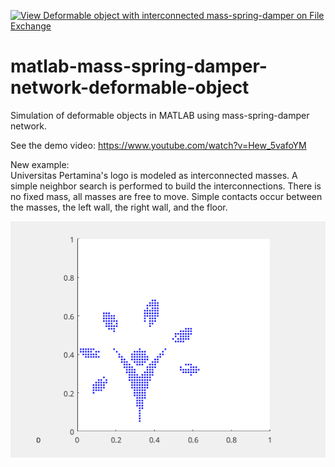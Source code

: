 [![View Deformable object with interconnected mass-spring-damper on File Exchange](https://www.mathworks.com/matlabcentral/images/matlab-file-exchange.svg)](https://www.mathworks.com/matlabcentral/fileexchange/52931-deformable-object-with-interconnected-mass-spring-damper)

# matlab-mass-spring-damper-network-deformable-object
Simulation of deformable objects in MATLAB using mass-spring-damper network.

See the demo video:
https://www.youtube.com/watch?v=Hew_5vafoYM


New example:  
Universitas Pertamina's logo is modeled as interconnected masses. A simple neighbor search is performed to build the interconnections. There is no fixed mass, all masses are free to move. Simple contacts occur between the masses, the left wall, the right wall, and the floor.

![alt text](https://github.com/auralius/matlab-mass-spring-damper-network-deformable-object/blob/master/figures/msd_up_tree.gif)
